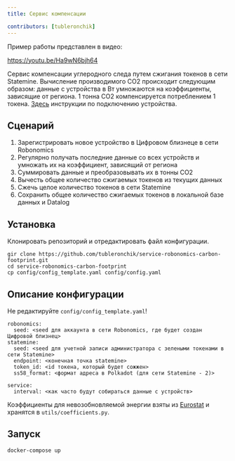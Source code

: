 ```yaml
---
title: Сервис компенсации

contributors: [tubleronchik]
---
```


Пример работы представлен в видео:

https://youtu.be/Ha9wN6bjh64

Сервис компенсации углеродного следа путем сжигания токенов в сети Statemine. Вычисление производимого CO2 происходит следующим образом: данные с устройства в Вт умножаются на коэффициенты, зависящие от региона. 1 тонна CO2 компенсируется потреблением 1 токена. [Здесь](/docs/carbon-footprint-sensor) инструкции по подключению устройства.

## Сценарий

1. Зарегистрировать новое устройство в Цифровом близнеце в сети Robonomics
2. Регулярно получать последние данные со всех устройств и умножать их на коэффициент, зависящий от региона
3. Суммировать данные и преобразовывать их в тонны CO2
4. Вычесть общее количество сжигаемых токенов из текущих данных
5. Сжечь целое количество токенов в сети Statemine
6. Сохранить общее количество сжигаемых токенов в локальной базе данных и Datalog

## Установка

Клонировать репозиторий и отредактировать файл конфигурации.

```
gir clone https://github.com/tubleronchik/service-robonomics-carbon-footprint.git
cd service-robonomics-carbon-footprint
cp config/config_template.yaml config/config.yaml 
```

## Описание конфигурации

Не редактируйте `config/config_template.yaml`!

```
robonomics:
  seed: <seed для аккаунта в сети Robonomics, где будет создан Цифровой близнец>
statemine:
  seed: <seed для учетной записи администратора с зелеными токенами в сети Statemine>
  endpoint: <конечная точка statemine>
  token_id: <id токена, который будет сожжен>
  ss58_format: <формат адреса в Polkadot (для сети Statemine - 2)>

service:
  interval: <как часто будут собираться данные с устройств>
```

Коэффициенты для невозобновляемой энергии взяты из [Eurostat](https://ec.europa.eu/eurostat/statistics-explained/index.php?title=File:Renewable_energy_2020_infographic_18-01-2022.jpg) и хранятся в `utils/coefficients.py`.

## Запуск

```
docker-compose up
```